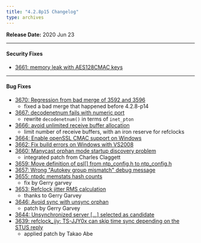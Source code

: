 ```yaml
---
title: "4.2.8p15 Changelog"
type: archives
---
```


**Release Date:** 2020 Jun 23

* * *

#### Security Fixes

* [3661: memory leak with AES128CMAC keys](/support/securitynotice/ntpbug3661)

* * *

#### Bug Fixes

* [3670: Regression from bad merge of 3592 and 3596](https://bugs.ntp.org/show_bug.cgi?id=3670)
  - fixed a bad merge that happened before 4.2.8-p14
* [3667: decodenetnum fails with numeric port](https://bugs.ntp.org/show_bug.cgi?id=3667)
  - rewrite `decodenetnum()` in terms of `inet_pton`
* [3666: avoid unlimited receive buffer allocation](https://bugs.ntp.org/show_bug.cgi?id=3666)
  - limit number of receive buffers, with an iron reserve for refclocks
* [3664: Enable openSSL CMAC support on Windows](https://bugs.ntp.org/show_bug.cgi?id=3664)
* [3662: Fix build errors on Windows with VS2008](https://bugs.ntp.org/show_bug.cgi?id=3662)
* [3660: Manycast orphan mode startup discovery problem](https://bugs.ntp.org/show_bug.cgi?id=3660)
  - integrated patch from Charles Claggett
* [3659: Move definition of psl[] from ntp_config.h to ntp_config.h](https://bugs.ntp.org/show_bug.cgi?id=3659)
* [3657: Wrong "Autokey group mismatch" debug message](https://bugs.ntp.org/show_bug.cgi?id=3657)
* [3655: ntpdc memstats hash counts](https://bugs.ntp.org/show_bug.cgi?id=3655)
  - fix by Gerry garvey
* [3653: Refclock jitter RMS calculation](https://bugs.ntp.org/show_bug.cgi?id=3653)
  - thanks to Gerry Garvey
* [3646: Avoid sync with unsync orphan](https://bugs.ntp.org/show_bug.cgi?id=3646)
  - patch by Gerry Garvey
* [3644: Unsynchronized server [...] selected as candidate](https://bugs.ntp.org/show_bug.cgi?id=3644)
* [3639: refclock_jjy: TS-JJY0x can skip time sync depending on the STUS reply](https://bugs.ntp.org/show_bug.cgi?id=3639)
  - applied patch by Takao Abe



